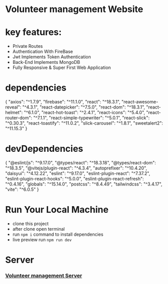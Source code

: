 # Volunteer management Website

# key features:
- Private Routes
- Authentication With FireBase
- Jwt Implements Token Authentication
- Back-End Implements MongoDB
- Fully Responsive & Super First Web Application

# dependencies
 {
    "axios": "^1.7.9",
    "firebase": "^11.1.0",
    "react": "^18.3.1",
    "react-awesome-reveal": "^4.3.1",
    "react-datepicker": "^7.5.0",
    "react-dom": "^18.3.1",
    "react-helmet": "^6.1.0",
    "react-hot-toast": "^2.4.1",
    "react-icons": "^5.4.0",
    "react-router-dom": "^7.1.1",
    "react-simple-typewriter": "^5.0.1",
    "react-slick": "^0.30.3",
    "react-toastify": "^11.0.2",
    "slick-carousel": "^1.8.1",
    "sweetalert2": "^11.15.3"
  }

  # devDependencies 
  {
    "@eslint/js": "^9.17.0",
    "@types/react": "^18.3.18",
    "@types/react-dom": "^18.3.5",
    "@vitejs/plugin-react": "^4.3.4",
    "autoprefixer": "^10.4.20",
    "daisyui": "^4.12.22",
    "eslint": "^9.17.0",
    "eslint-plugin-react": "^7.37.2",
    "eslint-plugin-react-hooks": "^5.0.0",
    "eslint-plugin-react-refresh": "^0.4.16",
    "globals": "^15.14.0",
    "postcss": "^8.4.49",
    "tailwindcss": "^3.4.17",
    "vite": "^6.0.5"
  }

# Run Your Local Machine 
 - clone this project
 - after clone open terminal
 - run `npm i` command to install dependencies
 - live preview run `npm run dev`

# Server
### [Volunteer management Server](https://github.com/iammahedihasan/volunteer-management-server)



